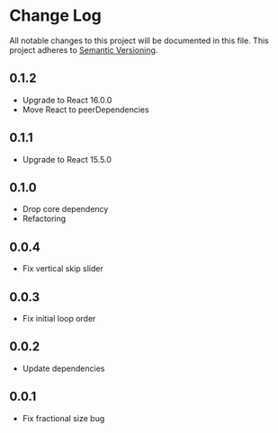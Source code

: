 # Change Log
All notable changes to this project will be documented in this file.
This project adheres to [Semantic Versioning](http://semver.org/).

## 0.1.2
* Upgrade to React 16.0.0
* Move React to peerDependencies

## 0.1.1
* Upgrade to React 15.5.0

## 0.1.0
* Drop core dependency
* Refactoring

## 0.0.4
* Fix vertical skip slider

## 0.0.3
* Fix initial loop order

## 0.0.2
* Update dependencies

## 0.0.1
* Fix fractional size bug
